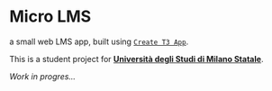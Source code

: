 # Micro LMS

a small web LMS app, built using [`Create T3 App`](https://create.t3.gg/).

This is a student project for [**Università degli Studi di Milano Statale**](https://www.unimi.it/en).

*Work in progres...*